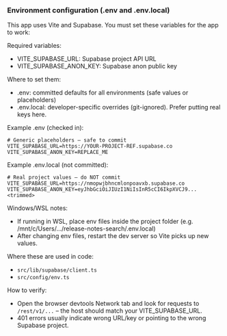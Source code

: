 ### Environment configuration (.env and .env.local)

This app uses Vite and Supabase. You must set these variables for the app to work:

Required variables:

- VITE_SUPABASE_URL: Supabase project API URL
- VITE_SUPABASE_ANON_KEY: Supabase anon public key

Where to set them:

- .env: committed defaults for all environments (safe values or placeholders)
- .env.local: developer-specific overrides (git-ignored). Prefer putting real keys here.

Example .env (checked in):

```
# Generic placeholders – safe to commit
VITE_SUPABASE_URL=https://YOUR-PROJECT-REF.supabase.co
VITE_SUPABASE_ANON_KEY=REPLACE_ME
```

Example .env.local (not committed):

```
# Real project values – do NOT commit
VITE_SUPABASE_URL=https://nmopwjbhncmlonpoavxb.supabase.co
VITE_SUPABASE_ANON_KEY=eyJhbGciOiJIUzI1NiIsInR5cCI6IkpXVCJ9...<trimmed>
```

Windows/WSL notes:

- If running in WSL, place env files inside the project folder (e.g. /mnt/c/Users/.../release-notes-search/.env.local)
- After changing env files, restart the dev server so Vite picks up new values.

Where these are used in code:

- `src/lib/supabase/client.ts`
- `src/config/env.ts`

How to verify:

- Open the browser devtools Network tab and look for requests to `/rest/v1/...` – the host should match your VITE_SUPABASE_URL.
- 401 errors usually indicate wrong URL/key or pointing to the wrong Supabase project.
